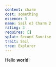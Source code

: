 ```yaml
---
content: charm
cost: something
essence: 3
name: Sail e3 Charm 2
rating: 3
requires: []
splat: Second Sunrise
trait: Sail
tree: Explorer
---
```


Hello **world**!
